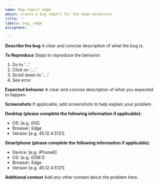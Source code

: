 ```yaml
---
name: Bug report edge
about: Create a bug report for the edge extension
title: ''
labels: bug, edge
assignees: ''

---
```


**Describe the bug**
A clear and concise description of what the bug is.

**To Reproduce**
Steps to reproduce the behavior:
1. Go to '...'
2. Click on '....'
3. Scroll down to '....'
4. See error

**Expected behavior**
A clear and concise description of what you expected to happen.

**Screenshots**
If applicable, add screenshots to help explain your problem.

**Desktop (please complete the following information if applicable):**
 - OS: [e.g. iOS]
 - Browser: Edge
 - Version [e.g. 45.12.4.5121]

**Smartphone (please complete the following information if applicable):**
 - Device: [e.g. iPhone6]
 - OS: [e.g. iOS8.1]
 - Browser: Edge
 - Version [e.g. 45.12.4.5121]

**Additional context**
Add any other context about the problem here.
